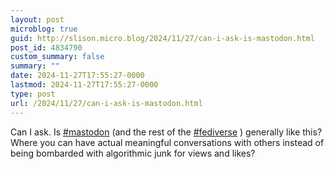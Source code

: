 ```yaml
---
layout: post
microblog: true
guid: http://slison.micro.blog/2024/11/27/can-i-ask-is-mastodon.html
post_id: 4834790
custom_summary: false
summary: ""
date: 2024-11-27T17:55:27-0000
lastmod: 2024-11-27T17:55:27-0000
type: post
url: /2024/11/27/can-i-ask-is-mastodon.html
---
```

<p>Can I ask. Is <a href="https://social.familylison.com/tags/mastodon" class="mention hashtag" rel="tag">#<span>mastodon</span></a>  (and the rest of the <a href="https://social.familylison.com/tags/fediverse" class="mention hashtag" rel="tag">#<span>fediverse</span></a> ) generally like this? Where you can have actual meaningful conversations with others instead of being bombarded with algorithmic junk for views and likes?</p>
